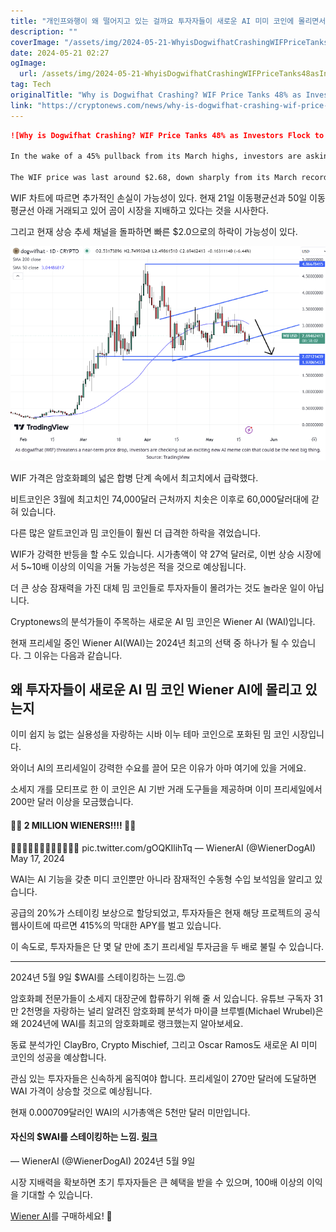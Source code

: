 ```yaml
---
title: "개인프와행이 왜 떨어지고 있는 걸까요 투자자들이 새로운 AI 미미 코인에 몰리면서 WIF 가격이 48 급락했습니다"
description: ""
coverImage: "/assets/img/2024-05-21-WhyisDogwifhatCrashingWIFPriceTanks48asInvestorsFlocktoNewAIMemeCoin_thumbnail.png"
date: 2024-05-21 02:27
ogImage: 
  url: /assets/img/2024-05-21-WhyisDogwifhatCrashingWIFPriceTanks48asInvestorsFlocktoNewAIMemeCoin_thumbnail.png
tag: Tech
originalTitle: "Why is Dogwifhat Crashing? WIF Price Tanks 48% as Investors Flock to New AI Meme Coin"
link: "https://cryptonews.com/news/why-is-dogwifhat-crashing-wif-price-tanks-48-as-investors-flock-to-new-ai-meme-coin.htm"
---
```



```markdown
![Why is Dogwifhat Crashing? WIF Price Tanks 48% as Investors Flock to New AI Meme Coin](/assets/img/2024-05-21-WhyisDogwifhatCrashingWIFPriceTanks48asInvestorsFlocktoNewAIMemeCoin_thumbnail.png)

In the wake of a 45% pullback from its March highs, investors are asking why the Dogwifhat (WIF) price is crashing, with some investors flocking to a fun new AI meme coin Wiener AI (WAI).

The WIF price was last around $2.68, down sharply from its March record highs around $4.86.
```

<div class="content-ad"></div>

WIF 차트에 따르면 추가적인 손실이 가능성이 있다. 현재 21일 이동평균선과 50일 이동평균선 아래 거래되고 있어 곰이 시장을 지배하고 있다는 것을 시사한다.

그리고 현재 상승 추세 채널을 돌파하면 빠른 $2.0으로의 하락이 가능성이 있다.

![WIF Price Chart](/assets/img/2024-05-21-WhyisDogwifhatCrashingWIFPriceTanks48asInvestorsFlocktoNewAIMemeCoin_0.png)

WIF 가격은 암호화폐의 넓은 합병 단계 속에서 최고치에서 급락했다.

<div class="content-ad"></div>

비트코인은 3월에 최고치인 74,000달러 근처까지 치솟은 이후로 60,000달러대에 갇혀 있습니다.

다른 많은 알트코인과 밈 코인들이 훨씬 더 급격한 하락을 겪었습니다.

WIF가 강력한 반등을 할 수도 있습니다. 시가총액이 약 27억 달러로, 이번 상승 시장에서 5~10배 이상의 이익을 거둘 가능성은 적을 것으로 예상됩니다.

더 큰 상승 잠재력을 가진 대체 밈 코인들로 투자자들이 몰려가는 것도 놀라운 일이 아닙니다.

<div class="content-ad"></div>

Cryptonews의 분석가들이 주목하는 새로운 AI 밈 코인은 Wiener AI (WAI)입니다.

현재 프리세일 중인 Wiener AI(WAI)는 2024년 최고의 선택 중 하나가 될 수 있습니다. 그 이유는 다음과 같습니다.

## 왜 투자자들이 새로운 AI 밈 코인 Wiener AI에 몰리고 있는지

이미 쉽지 능 없는 실용성을 자랑하는 시바 이누 테마 코인으로 포화된 밈 코인 시장입니다.

<div class="content-ad"></div>

와이너 AI의 프리세일이 강력한 수요를 끌어 모은 이유가 아마 여기에 있을 거에요.

소세지 개를 모티프로 한 이 코인은 AI 기반 거래 도구들을 제공하며 이미 프리세일에서 200만 달러 이상을 모금했습니다.

#### 🌭🤖 2 MILLION WIENERS!!!! 🌭🤖
🌭🤖🌭🤖🌭🤖🌭🤖🌭🤖🌭🤖 pic.twitter.com/gOQKIlihTq
— WienerAI (@WienerDogAI) May 17, 2024

WAI는 AI 기능을 갖춘 미디 코인뿐만 아니라 잠재적인 수동형 수입 보석임을 알리고 있습니다.

<div class="content-ad"></div>

공급의 20%가 스테이킹 보상으로 할당되었고, 투자자들은 현재 해당 프로젝트의 공식 웹사이트에 따르면 415%의 막대한 APY를 벌고 있습니다.

이 속도로, 투자자들은 단 몇 달 만에 초기 프리세일 투자금을 두 배로 불릴 수 있습니다.

---

2024년 5월 9일
$WAI를 스테이킹하는 느낌.😍

암호화폐 전문가들이 소세지 대장군에 합류하기 위해 줄 서 있습니다. 유튜브 구독자 31만 2천명을 자랑하는 널리 알려진 암호화폐 분석가 마이클 브루벨(Michael Wrubel)은 왜 2024년에 WAI를 최고의 암호화폐로 랭크했는지 알아보세요.

<div class="content-ad"></div>

동료 분석가인 ClayBro, Crypto Mischief, 그리고 Oscar Ramos도 새로운 AI 미미 코인의 성공을 예상합니다.

관심 있는 투자자들은 신속하게 움직여야 합니다. 프리세일이 270만 달러에 도달하면 WAI 가격이 상승할 것으로 예상됩니다.

현재 0.000709달러인 WAI의 시가총액은 5천만 달러 미만입니다.

#### 자신의 $WAI를 스테이킹하는 느낌. [링크](https://t.co/g0LrikQz90)

— WienerAI (@WienerDogAI) 2024년 5월 9일

<div class="content-ad"></div>

시장 지배력을 확보하면 초기 투자자들은 큰 혜택을 받을 수 있으며, 100배 이상의 이익을 기대할 수 있습니다.

[Wiener AI](link)를 구매하세요! 🚀